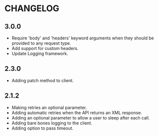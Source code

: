 # CHANGELOG

## 3.0.0

* Require 'body' and 'headers' keyword arguments when they should be provided to any request type.
* Add support for custom headers.
* Update Logging framework.

## 2.3.0

* Adding patch method to client.

## 2.1.2

* Making retries an optional parameter.
* Adding automatic retries when the API returns an XML response.
* Adding an optional parameter to allow a user to sleep after each call.
* Adding bare bones logging to the client.
* Adding option to pass timeout.
